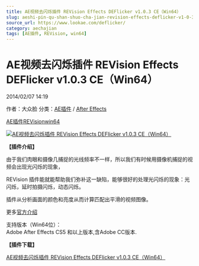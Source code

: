 ```yaml
---
title: AE视频去闪烁插件 REVision Effects DEFlicker v1.0.3 CE（Win64）
slug: aeshi-pin-qu-shan-shuo-cha-jian-revision-effects-deflicker-v1-0-3-ce-win64
source_url: https://www.lookae.com/deflicker/
category: aechajian
tags: [AE插件, REVision, win64]
---
```

# AE视频去闪烁插件 REVision Effects DEFlicker v1.0.3 CE（Win64）

2014/02/07 14:19

作者：大众脸
分类：[AE插件](https://www.lookae.com/after-effects/aechajian/) / [After Effects](https://www.lookae.com/after-effects/)

[AE插件](https://www.lookae.com/tag/ae%e6%8f%92%e4%bb%b6/)[REVision](https://www.lookae.com/tag/revision/)[win64](https://www.lookae.com/tag/win64/)

[![AE视频去闪烁插件 REVision Effects DEFlicker v1.0.3 CE（Win64）](https://www.lookae.com/wp-content/uploads/2014/02/DEFlicker-.jpg "AE视频去闪烁插件 REVision Effects DEFlicker v1.0.3 CE（Win64）-LookAE.com")](https://www.lookae.com/wp-content/uploads/2014/02/DEFlicker-.jpg)

**【插件介绍】**

由于我们肉眼和摄像几捕捉的光线频率不一样，所以我们有时候用摄像机捕捉的视频会出现光闪烁的现象，

REVision 插件能就能帮助我们弥补这一缺陷，能够很好的处理光闪烁的现象：光闪烁，延时拍摄闪烁，动态闪烁。

插件从分析画面的颜色和亮度从而计算匹配出平滑的视频图像。

更多[官方介绍](http://www.revisionfx.com/products/deflicker/overview/)

支持版本（Win64位）：  
Adobe After Effects CS5 和以上版本,含Adobe CC版本.

**【插件下载】**

[AE视频去闪烁插件 REVision Effects DEFlicker v1.0.3 CE（Win64）](https://www.400gb.com/file/56388870)
